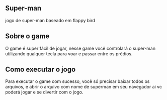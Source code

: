 ## Super-man
jogo de super-man baseado em flappy bird

## Sobre o game

O game é super fácil de jogar, nesse game você controlará o super-man
utilizando qualquer tecla para voar e passar entre os prédios.

## Como executar o jogo

Para executar o game com sucesso, você só precisar baixar todos os arquivos,
e abrir o arquivo com nome de superman em seu navegador ai vc poderá jogar e se divertir com o jogo.
